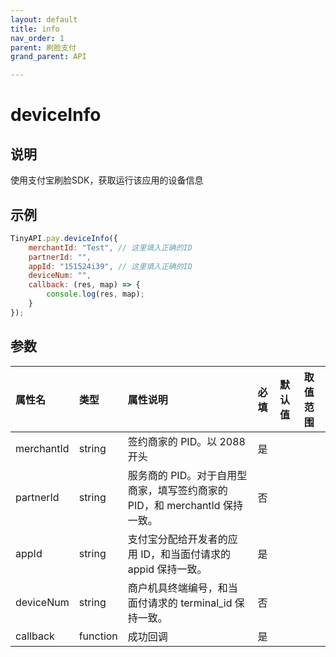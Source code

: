 ```yaml
---
layout: default
title: info
nav_order: 1
parent: 刷脸支付
grand_parent: API

---
```


# deviceInfo
## 说明
使用支付宝刷脸SDK，获取运行该应用的设备信息

## 示例
```javascript
TinyAPI.pay.deviceInfo({
    merchantId: "Test", // 这里填入正确的ID
    partnerId: "",
    appId: "151524i39", // 这里填入正确的ID
    deviceNum: "",
    callback: (res, map) => {
        console.log(res, map);
    }
});
```

## 参数

| 属性名        | 类型       | 属性说明                                            | 必填  | 默认值 | 取值范围                                                         |
|:-----------|:---------|:------------------------------------------------|:----|:----|:-------------------------------------------------------------|
| merchantId | string   | 签约商家的 PID。以 2088 开头                             | 是   |     |                                                              |
| partnerId  | string   | 服务商的 PID。对于自用型商家，填写签约商家的 PID，和 merchantId 保持一致。 | 否   |     |                                                              |
| appId      | string   | 支付宝分配给开发者的应用 ID，和当面付请求的 appid 保持一致。             | 是   |     |  |
| deviceNum  | string   | 商户机具终端编号，和当面付请求的 terminal_id 保持一致。              | 否   |     |                                                              |
| callback   | function | 成功回调                                            | 是   |     |                                                              |

